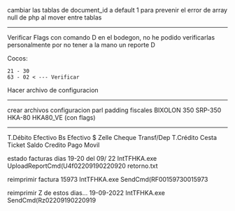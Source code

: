 cambiar las tablas de document_id a default 1 para prevenir el error de array null de php al mover entre tablas


-------------------
Verificar Flags con comando D 
    en el bodegon, no he podido verificarlas personalmente por no tener a la mano un reporte D

Cocos:

    21 - 30
    63 - 02 < --- Verificar


Hacer archivo de configuracion

---------------------

crear archivos configuracion parl padding fiscales
    BIXOLON 350
    SRP-350
    HKA-80
    HKA80_VE (con flags)

----------------------


T.Débito
Efectivo Bs
Efectivo $
Zelle
Cheque
Transf/Dep
T.Crédito
Cesta Ticket
Saldo
Credito
Pago Movil


estado facturas dias 19-20 del 09/ 22
IntTFHKA.exe UploadReportCmd(U4f02209190220920 retorno.txt

reimprimir factura 15973
IntTFHKA.exe SendCmd(RF00159730015973

reimprimir Z de estos dias... 19-09-2022
IntTFHKA.exe SendCmd(Rz02209190220919